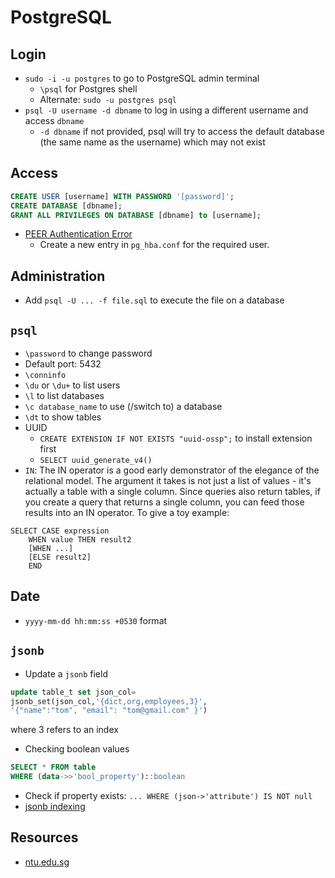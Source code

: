 # PostgreSQL

## Login
-   `sudo -i -u postgres` to go to PostgreSQL admin terminal
    -   `\psql` for Postgres shell
    -   Alternate: `sudo -u postgres psql`
-   `psql -U username -d dbname` to log in using a different username and access
    `dbname` 
    -   `-d dbname` if not provided, psql will try to access the default
        database (the same name as the username) which may not exist

## Access
```sql
CREATE USER [username] WITH PASSWORD '[password]';
CREATE DATABASE [dbname];
GRANT ALL PRIVILEGES ON DATABASE [dbname] to [username];
```
- [PEER Authentication Error](https://stackoverflow.com/questions/18664074/getting-error-peer-authentication-failed-for-user-postgres-when-trying-to-ge)
  - Create a new entry in `pg_hba.conf` for the required user.

## Administration
-   Add `psql -U ... -f file.sql` to execute the file on a database

## `psql`
-   `\password` to change password
-   Default port: 5432
-   `\conninfo`
-   `\du` or `\du+` to list users
-   `\l` to list databases
-   `\c database_name` to use (/switch to) a database
-   `\dt` to show tables
-   UUID
    -   `CREATE EXTENSION IF NOT EXISTS "uuid-ossp";` to install extension first
    -   `SELECT uuid_generate_v4()`
-   `IN`: The IN operator is a good early demonstrator of the elegance of the
    relational model. The argument it takes is not just a list of values - it's
    actually a table with a single column. Since queries also return tables, if
    you create a query that returns a single column, you can feed those results
    into an IN operator. To give a toy example: 
```
SELECT CASE expression
    WHEN value THEN result2
    [WHEN ...]
    [ELSE result2]
    END
```

## Date
-   `yyyy-mm-dd hh:mm:ss +0530` format

## `jsonb` 
- Update a `jsonb` field
```sql
update table_t set json_col=
jsonb_set(json_col,'{dict,org,employees,3}',
'{"name":"tom", "email": "tom@gmail.com" }')
```
where 3 refers to an index
- Checking boolean values
```sql
SELECT * FROM table
WHERE (data->>'bool_property')::boolean
```
- Check if property exists: `... WHERE (json->'attribute') IS NOT null`
- [jsonb indexing](https://youtu.be/p9RItyeKbLQ?si=YzFDNvW9c6F92hei)

## Resources
-   [ntu.edu.sg](https://www3.ntu.edu.sg/home/ehchua/programming/sql/PostgreSQL_GetStarted.html)
